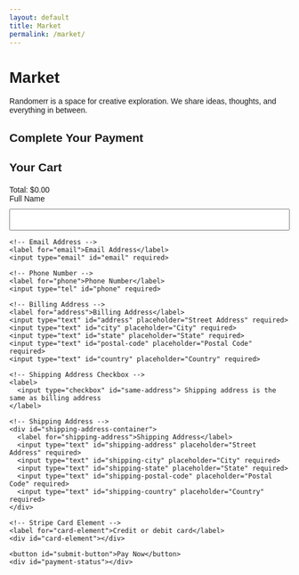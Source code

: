 ```yaml
---
layout: default
title: Market
permalink: /market/
---
```


# Market

Randomerr is a space for creative exploration. We share ideas, thoughts, and everything in between.

<script src="https://js.stripe.com/v3/"></script>
<style>
  body { font-family: Arial, sans-serif; }
  #payment-form { max-width: 600px; margin: auto; }
  input, button { display: block; width: 100%; margin: 10px 0; padding: 10px; }
  #card-element { border: 1px solid #ccc; padding: 10px; border-radius: 4px; }
  .error { color: red; }
  .success { color: green; }
  .checkout-summary { margin-top: 20px; }
</style>

<h2>Complete Your Payment</h2>

<main class="checkout-container">
  <section id="cart-summary">
    <h2>Your Cart</h2>
    <div id="cart-items">
      <!-- Cart items will be dynamically populated here -->
    </div>
    <div class="checkout-summary">
      <div id="cart-total">Total: $0.00</div>
    </div>
  </section>

  <form id="payment-form">
    <!-- Cardholder's Name -->
    <label for="name">Full Name</label>
    <input type="text" id="name" required>

    <!-- Email Address -->
    <label for="email">Email Address</label>
    <input type="email" id="email" required>

    <!-- Phone Number -->
    <label for="phone">Phone Number</label>
    <input type="tel" id="phone" required>

    <!-- Billing Address -->
    <label for="address">Billing Address</label>
    <input type="text" id="address" placeholder="Street Address" required>
    <input type="text" id="city" placeholder="City" required>
    <input type="text" id="state" placeholder="State" required>
    <input type="text" id="postal-code" placeholder="Postal Code" required>
    <input type="text" id="country" placeholder="Country" required>

    <!-- Shipping Address Checkbox -->
    <label>
      <input type="checkbox" id="same-address"> Shipping address is the same as billing address
    </label>

    <!-- Shipping Address -->
    <div id="shipping-address-container">
      <label for="shipping-address">Shipping Address</label>
      <input type="text" id="shipping-address" placeholder="Street Address" required>
      <input type="text" id="shipping-city" placeholder="City" required>
      <input type="text" id="shipping-state" placeholder="State" required>
      <input type="text" id="shipping-postal-code" placeholder="Postal Code" required>
      <input type="text" id="shipping-country" placeholder="Country" required>
    </div>

    <!-- Stripe Card Element -->
    <label for="card-element">Credit or debit card</label>
    <div id="card-element"></div>

    <button id="submit-button">Pay Now</button>
    <div id="payment-status"></div>
  </form>
</main>

<script>
document.addEventListener("DOMContentLoaded", async () => {
  const stripe = Stripe('pk_test_51PulULDDaepf7cjiBCJQ4wxoptuvOfsdiJY6tvKxW3uXZsMUome7vfsIORlSEZiaG4q20ZLSqEMiBIuHi7Fsy9dP00nytmrtYb'); // Use your publishable key
  const form = document.getElementById("payment-form");
  const submitButton = document.getElementById("submit-button");
  const paymentStatus = document.getElementById("payment-status");
  const sameAddressCheckbox = document.getElementById("same-address");
  const shippingAddressContainer = document.getElementById("shipping-address-container");

  if (!form || !submitButton || !paymentStatus || !sameAddressCheckbox || !shippingAddressContainer) {
    console.error("Required elements are missing from the DOM.");
    return;
  }

  const elements = stripe.elements();
  const card = elements.create("card");
  card.mount("#card-element");

  sameAddressCheckbox.addEventListener("change", () => {
    const isChecked = sameAddressCheckbox.checked;
    shippingAddressContainer.style.display = isChecked ? "none" : "block";
    if (isChecked) {
      document.getElementById("shipping-address").value = document.getElementById("address").value;
      document.getElementById("shipping-city").value = document.getElementById("city").value;
      document.getElementById("shipping-state").value = document.getElementById("state").value;
      document.getElementById("shipping-postal-code").value = document.getElementById("postal-code").value;
      document.getElementById("shipping-country").value = document.getElementById("country").value;
    }
  });

  const cartItems = JSON.parse(localStorage.getItem("cartItems")) || [];
  let total = 0;

  function renderCart() {
    const cartItemsContainer = document.getElementById("cart-items");
    const cartTotal = document.getElementById("cart-total");

    if (!cartItemsContainer || !cartTotal) {
      console.error("Cart elements are missing from the DOM.");
      return;
    }

    if (cartItems.length === 0) {
      cartItemsContainer.innerHTML = "<p>Your cart is empty.</p>";
      cartTotal.textContent = "Total: $0.00";
      return;
    }

    cartItemsContainer.innerHTML = "";
    total = 0;
    cartItems.forEach((item, index) => {
      const itemDiv = document.createElement("div");
      itemDiv.className = "cart-item";
      itemDiv.innerHTML = `
        <img src="${item.image}" alt="${item.name}">
        <div class="cart-item-details">
          <div>${item.name}</div>
          <div>Price: $${item.price}</div>
        </div>
        <div class="cart-item-actions">
          <button class="btn-decrease" data-index="${index}">-</button>
          <input type="text" value="${item.quantity}" class="item-quantity" readonly>
          <button class="btn-increase" data-index="${index}">+</button>
          <button class="btn-remove" data-index="${index}">Remove</button>
        </div>
      `;
      cartItemsContainer.appendChild(itemDiv);

      total += item.price * item.quantity;
    });

    cartTotal.textContent = `Total: $${total.toFixed(2)}`;
  }

  renderCart();

  cartItemsContainer.addEventListener("click", (event) => {
    const index = event.target.dataset.index;
    if (event.target.classList.contains("btn-decrease")) {
      cartItems[index].quantity = Math.max(cartItems[index].quantity - 1, 1);
    } else if (event.target.classList.contains("btn-increase")) {
      cartItems[index].quantity += 1;
    } else if (event.target.classList.contains("btn-remove")) {
      cartItems.splice(index, 1);
    }
    localStorage.setItem("cartItems", JSON.stringify(cartItems));
    renderCart();
  });

  // Handle payment submission
  form.addEventListener("submit", async (event) => {
    event.preventDefault(); // Prevent the form from submitting the traditional way
    submitButton.disabled = true;
    paymentStatus.textContent = "";

    // Extract total from the cart-total div
    const cartTotalElement = document.getElementById('cart-total');
    const totalText = cartTotalElement.textContent;
    const totalMatch = totalText.match(/Total:\s*\$([\d,\.]+)/);
    
    let total = 0;
    if (totalMatch) {
      // Remove commas and parse the total amount
      total = parseFloat(totalMatch[1].replace(/,/g, ''));
    } else {
      throw new Error("Could not extract total value");
    }

    // Ensure total is parsed as a floating-point number
    if (isNaN(total)) {
      throw new Error("Invalid total value");
    }

    // Calculate total in cents (Stripe expects amount in cents)
    const totalInCents = Math.round(total * 100); // Ensure 'total' is in dollars

    // Logging values for diagnostic purposes
    console.log('Total (in dollars):', total);      // Log total in dollars
    console.log('Total (in cents):', totalInCents); // Log total in cents

    try {
      const response = await fetch('https://backend-github-io.vercel.app/api/create-payment-intent', {
        method: 'POST',
        headers: { 'Content-Type': 'application/json' },
        body: JSON.stringify({
          amount: totalInCents, // Stripe expects the amount in cents
          email: document.getElementById('email').value,
          phone: document.getElementById('phone').value,
          name: document.getElementById('name').value,
          address: {
            line1: document.getElementById('address').value,
            city: document.getElementById('city').value,
            state: document.getElementById('state').value,
            postal_code: document.getElementById('postal-code').value,
            country: document.getElementById('country').value
          },
          shipping_address: {
            line1: sameAddressCheckbox.checked ? document.getElementById('address').value : document.getElementById('shipping-address').value,
            city: sameAddressCheckbox.checked ? document.getElementById('city').value : document.getElementById('shipping-city').value,
            state: sameAddressCheckbox.checked ? document.getElementById('state').value : document.getElementById('shipping-state').value,
            postal_code: sameAddressCheckbox.checked ? document.getElementById('postal-code').value : document.getElementById('shipping-postal-code').value,
            country: sameAddressCheckbox.checked ? document.getElementById('country').value : document.getElementById('shipping-country').value
          }
        })
      });

      const { clientSecret } = await response.json();

      const { error, paymentIntent } = await stripe.confirmCardPayment(clientSecret, {
        payment_method: {
          card: card,
          billing_details: {
            name: document.getElementById('name').value,
            email: document.getElementById('email').value,
            phone: document.getElementById('phone').value,
            address: {
              line1: document.getElementById('address').value,
              city: document.getElementById('city').value,
              state: document.getElementById('state').value,
              postal_code: document.getElementById('postal-code').value,
              country: document.getElementById('country').value
            }
          }
        }
      });

      if (error) {
        paymentStatus.textContent = `Payment failed: ${error.message}`;
        paymentStatus.className = "error";
      } else if (paymentIntent.status === "succeeded") {
        paymentStatus.textContent = "Payment succeeded!";
        paymentStatus.className = "success";
      } else {
        paymentStatus.textContent = `Payment status: ${paymentIntent.status}`;
        paymentStatus.className = "error";
      }
    } catch (error) {
      console.error("Error:", error);
      paymentStatus.textContent = `An error occurred: ${error.message}`;
      paymentStatus.className = "error";
    } finally {
      submitButton.disabled = false;
    }
  });
});
</script>
